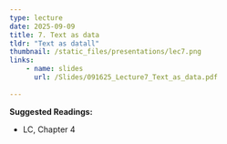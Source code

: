 ```yaml
---
type: lecture
date: 2025-09-09
title: 7. Text as data
tldr: "Text as datall"
thumbnail: /static_files/presentations/lec7.png
links: 
    - name: slides
      url: /Slides/091625_Lecture7_Text_as_data.pdf
    
---
```

**Suggested Readings:**
- LC, Chapter 4
